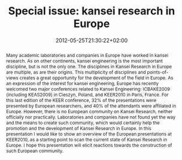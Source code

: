 ---
slug: Special-issue-kansei-research-in-europe
title: "Special issue: kansei research in Europe"
tags: ['kansei', 'kansei_research']
layout: single
publitype: presentation
subsection: lecture
kansei: true
research: 
    -  kansei
institution:
    logo: TUe
    name: "Eindhoven University of Technology"
    web: "https://www.tue.nl/en/"
    colo: "#c72125"
date: 2012-05-25T21:30:22+02:00
reference: "Lévy, P. (2012). Special issue: kansei research in Europe, presented at the Kansei Engineering and Emotion Research International Conference 2012, KEER2012, Penghu, Taiwan. May 22-25, 2012."
abstract: "Many academic laboratories and companies in Europe have worked in kansei research. As on other continents, kansei engineering is the most important discipline, but is not the only one. The disciplines in Kansei Research in Europe are multiple, as are their origins. This multiplicity of disciplines and points-of-views creates a great opportunity for the development of the field in Europe.
As an expression of the interest for kansei engineering, Europe has recently welcomed two major conferences related to Kansei Engineering: ICBAKE2009 (including KEAS2009) in Cieszyn, Poland, and KEER2010 in Paris, France. For this last edition of the KEER conference, 32% of the presentations were presented by European researchers, and 40% of the attendants were affiliated in Europe.
However, there is no European community on Kansei Research, neither officially nor practically. Laboratories and companies have not found yet the way and the means to create such community, which would certainly help the promotion and the development of Kansei Research in Europe.
In this presentation I would like to show an overview of the European presentations at KEER2010, as a starting point to scan the current state of Kansei Research in Europe. I hope this presentation will elicit reactions towards the construction of such European community."
---